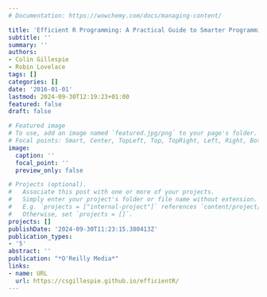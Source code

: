 ```yaml
---
# Documentation: https://wowchemy.com/docs/managing-content/

title: 'Efficient R Programming: A Practical Guide to Smarter Programming'
subtitle: ''
summary: ''
authors:
- Colin Gillespie
- Robin Lovelace
tags: []
categories: []
date: '2016-01-01'
lastmod: 2024-09-30T12:19:23+01:00
featured: false
draft: false

# Featured image
# To use, add an image named `featured.jpg/png` to your page's folder.
# Focal points: Smart, Center, TopLeft, Top, TopRight, Left, Right, BottomLeft, Bottom, BottomRight.
image:
  caption: ''
  focal_point: ''
  preview_only: false

# Projects (optional).
#   Associate this post with one or more of your projects.
#   Simply enter your project's folder or file name without extension.
#   E.g. `projects = ["internal-project"]` references `content/project/deep-learning/index.md`.
#   Otherwise, set `projects = []`.
projects: []
publishDate: '2024-09-30T11:23:15.380413Z'
publication_types:
- '5'
abstract: ''
publication: "*O'Reilly Media*"
links:
- name: URL
  url: https://csgillespie.github.io/efficientR/
---
```

